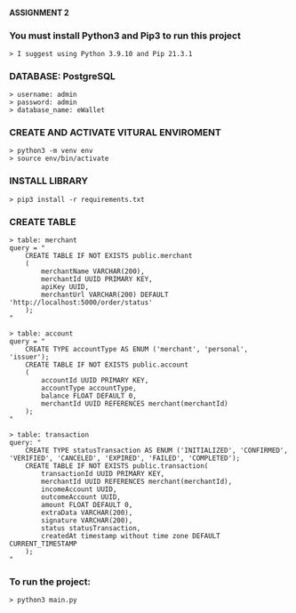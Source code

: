 #### ASSIGNMENT 2      

### You must install Python3 and Pip3 to run this project
    > I suggest using Python 3.9.10 and Pip 21.3.1

### DATABASE: PostgreSQL
    > username: admin
    > password: admin
    > database_name: eWallet

### CREATE AND ACTIVATE VITURAL ENVIROMENT
    > python3 -m venv env
    > source env/bin/activate

### INSTALL LIBRARY
    > pip3 install -r requirements.txt

### CREATE TABLE
    > table: merchant
    query = "
        CREATE TABLE IF NOT EXISTS public.merchant
        (
            merchantName VARCHAR(200),
            merchantId UUID PRIMARY KEY,
            apiKey UUID,
            merchantUrl VARCHAR(200) DEFAULT 'http://localhost:5000/order/status'
        ); 
    "

    > table: account
    query = "
        CREATE TYPE accountType AS ENUM ('merchant', 'personal', 'issuer');
        CREATE TABLE IF NOT EXISTS public.account
        (
            accountId UUID PRIMARY KEY,
            accountType accountType,
            balance FLOAT DEFAULT 0,
            merchantId UUID REFERENCES merchant(merchantId)
        ); 
    "

    > table: transaction
    query: "
        CREATE TYPE statusTransaction AS ENUM ('INITIALIZED', 'CONFIRMED', 'VERIFIED', 'CANCELED', 'EXPIRED', 'FAILED', 'COMPLETED');
        CREATE TABLE IF NOT EXISTS public.transaction(
            transactionId UUID PRIMARY KEY,
            merchantId UUID REFERENCES merchant(merchantId),
            incomeAccount UUID,
            outcomeAccount UUID,
            amount FLOAT DEFAULT 0,
            extraData VARCHAR(200),
            signature VARCHAR(200),
            status statusTransaction,
            createdAt timestamp without time zone DEFAULT CURRENT_TIMESTAMP
        );
    "
### To run the project:
    > python3 main.py